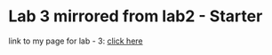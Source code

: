 # Lab 3 mirrored from lab2 - Starter
link to my page for lab - 3: [click here](https://gir-ma.github.io/sp24-cse110-lab3/)
